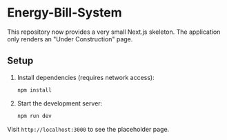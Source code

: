 # Energy-Bill-System

This repository now provides a very small Next.js skeleton. The application only renders an "Under Construction" page.

## Setup

1. Install dependencies (requires network access):
   ```bash
   npm install
   ```
2. Start the development server:
   ```bash
   npm run dev
   ```

Visit `http://localhost:3000` to see the placeholder page.

